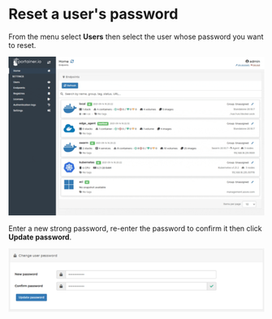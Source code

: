 # Reset a user's password

From the menu select **Users** then select the user whose password you want to reset.

![](../../.gitbook/assets/be-users-promote-1.gif)

Enter a new strong password, re-enter the password to confirm it then click **Update password**.

![](../../.gitbook/assets/users-password-2.png)

